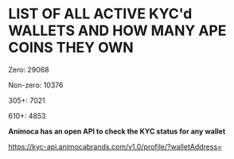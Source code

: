 # LIST OF ALL ACTIVE KYC'd WALLETS AND HOW MANY APE COINS THEY OWN

Zero: 29068

Non-zero: 10376

305+: 7021

610+: 4853

**Animoca has an open API to check the KYC status for any wallet**

https://kyc-api.animocabrands.com/v1.0/profile/?walletAddress=